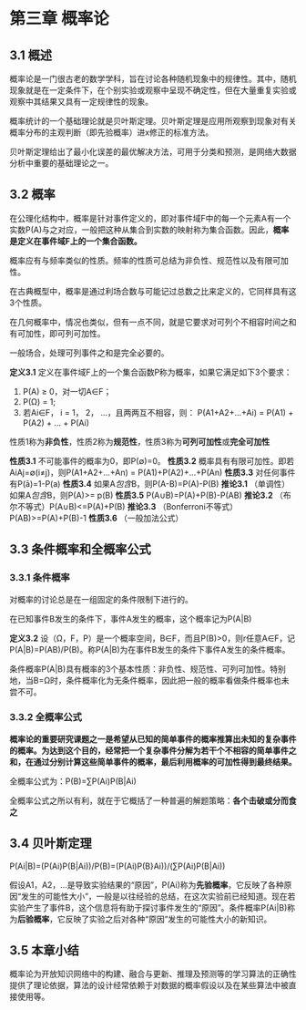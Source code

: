 # 第三章 概率论

## 3.1 概述

概率论是一门很古老的数学学科，旨在讨论各种随机现象中的规律性。其中，随机现象就是在一定条件下，在个别实验或观察中呈现不确定性，但在大量重复实验或观察中其结果又具有一定规律性的现象。

概率统计的一个基础理论就是贝叶斯定理。贝叶斯定理是应用所观察到现象对有关概率分布的主观判断（即先验概率）进x修正的标准方法。

贝叶斯定理给出了最小化误差的最优解决方法，可用于分类和预测，是网络大数据分析中重要的基础理论之一。

## 3.2 概率

在公理化结构中，概率是针对事件定义的，即对事件域F中的每一个元素A有一个实数P(A)与之对应，一般把这种从集合到实数的映射称为集合函数。因此，**概率是定义在事件域F上的一个集合函数。**

概率应有与频率类似的性质。频率的性质可总结为非负性、规范性以及有限可加性。

在古典概型中，概率是通过利场合数与可能记过总数之比来定义的，它同样具有这3个性质。

在几何概率中，情况也类似，但有一点不同，就是它要求对可列个不相容时间之和有可加性，即可列可加性。

一般场合，处理可列事件之和是完全必要的。

**定义3.1** 定义在事件域F上的一个集合函数P称为概率，如果它满足如下3个要求：

1. P(A) ≥ 0，对一切A∈F；
2. P(Ω) = 1;
3. 若Ai∈F， i = 1， 2， ...，且两两互不相容，则：
   P(A1+A2+...+Ai) = P(A1) + P(A2) + ... + P(Ai)

性质1称为**非负性**，性质2称为**规范性**，性质3称为**可列可加性**或**完全可加性**

**性质3.1** 不可能事件的概率为0，即P(∅)=0。
**性质3.2** 概率具有有限可加性。即若AiAj=∅(i≠j)，则P(A1+A2+...+An) = P(A1)+P(A2)+...+P(An)
**性质3.3** 对任何事件有P(ā)=1-P(a)
**性质3.4** 如果A*包含*B，则P(A-B)=P(A)-P(B)
**推论3.1** （单调性）如果A*包含*B，则P(A)>= p(B)
**性质3.5** P(A∪B)=P(A)+P(B)-P(AB)
**推论3.2** （布尔不等式）P(A∪B)<=P(A)+P(B)
**推论3.3** （Bonferroni不等式）P(AB)>=P(A)+P(B)-1
**性质3.6** （一般加法公式）

## 3.3 条件概率和全概率公式

### 3.3.1 条件概率

对概率的讨论总是在一组固定的条件限制下进行的。

在已知事件B发生的条件下，事件A发生的概率，这个概率记为P(A|B)

**定义3.2** 设（Ω，F，P）是一个概率空间，B∈F，而且P(B)>0，则r任意A∈F，记P(A|B)=P(AB)/P(B)。称P(A|B)为在事件B发生的条件下事件A发生的条件概率。

条件概率P(A|B)具有概率的3个基本性质：非负性、规范性、可列可加性。特别地，当B=Ω时，条件概率化为无条件概率，因此把一般的概率看做条件概率也未尝不可。

### 3.3.2 全概率公式

**概率论的重要研究课题之一是希望从已知的简单事件的概率推算出未知的复杂事件的概率。为达到这个目的，经常把一个复杂事件分解为若干个不相容的简单事件之和，在通过分别计算这些简单事件的概率，最后利用概率的可加性得到最终结果。**

全概率公式为：P(B)=∑P(Ai)P(B|Ai)

全概率公式之所以有利，就在于它概括了一种普遍的解题策略：**各个击破或分而食之**

## 3.4 贝叶斯定理

P(Ai|B)=(P(Ai)P(B|Ai))/P(B)=(P(Ai)P(B}Ai))/(∑P(Ai)P(B|Ai))

假设A1，A2，...是导致实验结果的“原因”，P(Ai)称为**先验概率**，它反映了各种原因“发生的可能性大小”，一般是以往经验的总结，在这次实验前已经知道。现在若实验产生了事件B，这个信息将有助于探讨事件发生的“原因”。条件概率P(Ai|B)称为**后验概率**，它反映了实验之后对各种“原因”发生的可能性大小的新知识。

## 3.5 本章小结

概率论为开放知识网络中的构建、融合与更新、推理及预测等的学习算法的正确性提供了理论依据，算法的设计经常依赖于对数据的概率假设以及在某些算法中被直接使用等。
